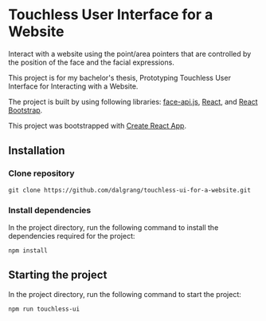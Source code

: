 # Touchless User Interface for a Website
Interact with a website using the point/area pointers that are controlled by the position of the face and the facial expressions.

This project is for my bachelor's thesis, Prototyping Touchless User Interface for Interacting with a Website.

The project is built by using following libraries: [face-api.js](https://github.com/justadudewhohacks/face-api.js/), [React](https://github.com/facebook/react/), and [React Bootstrap](https://github.com/react-bootstrap/react-bootstrap).

This project was bootstrapped with [Create React App](https://github.com/facebook/create-react-app).

## Installation
### Clone repository
```
git clone https://github.com/dalgrang/touchless-ui-for-a-website.git
```
### Install dependencies
In the project directory, run the following command to install the dependencies required for the project:
```
npm install
```
## Starting the project
In the project directory, run the following command to start the project:
```
npm run touchless-ui
```
